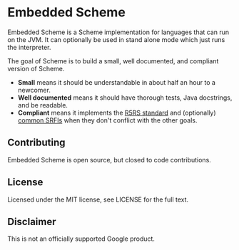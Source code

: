 # Embedded Scheme

[r5rs]: https://schemers.org/Documents/Standards/R5RS/

Embedded Scheme is a Scheme implementation for languages that can run on the JVM. 
It can optionally be used in stand alone mode which just runs the interpreter.

The goal of Scheme is to build a small, well documented, and compliant version of Scheme.

* **Small** means it should be understandable in about half an hour to a newcomer.
* **Well documented** means it should have thorough tests, Java docstrings, and be readable. 
* **Compliant** means it implements the 
  [R5RS standard][r5rs] and (optionally) 
  [common SRFIs](https://srfi.schemers.org/) when they don't conflict with the other goals.

## Contributing

Embedded Scheme is open source, but closed to code contributions.

## License

Licensed under the MIT license, see LICENSE for the full text.

## Disclaimer

This is not an officially supported Google product.
